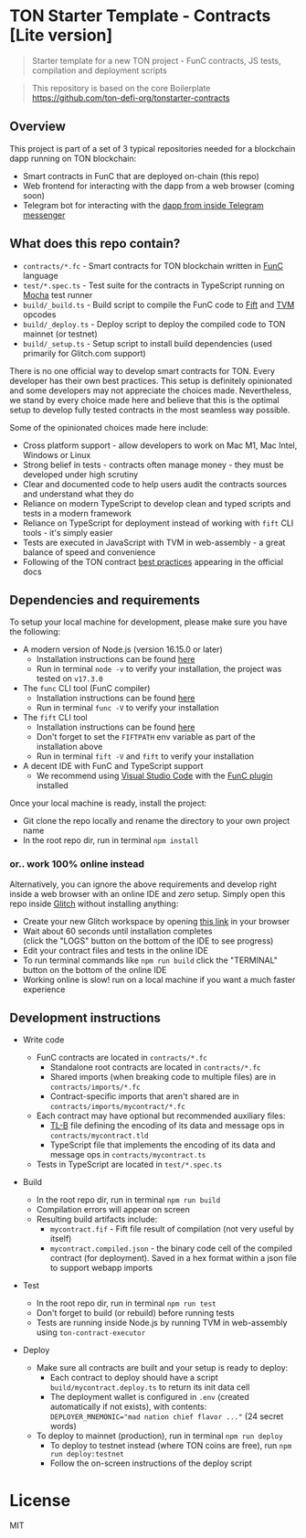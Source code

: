 # TON Starter Template - Contracts [Lite version]

> Starter template for a new TON project - FunC contracts, JS tests, compilation and deployment scripts

> This repository is based on the core Boilerplate https://github.com/ton-defi-org/tonstarter-contracts

## Overview

This project is part of a set of 3 typical repositories needed for a blockchain dapp running on TON blockchain:

* Smart contracts in FunC that are deployed on-chain (this repo)
* Web frontend for interacting with the dapp from a web browser (coming soon)
* Telegram bot for interacting with the [dapp from inside Telegram messenger](https://github.com/ton-defi-org/tonstarter-twa)

## What does this repo contain?

* `contracts/*.fc` - Smart contracts for TON blockchain written in [FunC](https://ton.org/docs/#/func) language
* `test/*.spec.ts` - Test suite for the contracts in TypeScript running on [Mocha](https://mochajs.org/) test runner
* `build/_build.ts` - Build script to compile the FunC code to [Fift](https://ton-blockchain.github.io/docs/fiftbase.pdf) and [TVM](https://ton-blockchain.github.io/docs/tvm.pdf) opcodes
* `build/_deploy.ts` - Deploy script to deploy the compiled code to TON mainnet (or testnet)
* `build/_setup.ts` - Setup script to install build dependencies (used primarily for Glitch.com support)

There is no one official way to develop smart contracts for TON. Every developer has their own best practices. This setup is definitely opinionated and some developers may not appreciate the choices made. Nevertheless, we stand by every choice made here and believe that this is the optimal setup to develop fully tested contracts in the most seamless way possible.

Some of the opinionated choices made here include:

* Cross platform support - allow developers to work on Mac M1, Mac Intel, Windows or Linux
* Strong belief in tests - contracts often manage money - they must be developed under high scrutiny
* Clear and documented code to help users audit the contracts sources and understand what they do
* Reliance on modern TypeScript to develop clean and typed scripts and tests in a modern framework
* Reliance on TypeScript for deployment instead of working with `fift` CLI tools - it's simply easier
* Tests are executed in JavaScript with TVM in web-assembly - a great balance of speed and convenience
* Following of the TON contract [best practices](https://ton.org/docs/#/howto/smart-contract-guidelines) appearing in the official docs

## Dependencies and requirements

To setup your local machine for development, please make sure you have the following:

* A modern version of Node.js (version 16.15.0 or later)
  * Installation instructions can be found [here](https://nodejs.org/)
  * Run in terminal `node -v` to verify your installation, the project was tested on `v17.3.0`
* The `func` CLI tool (FunC compiler)
  * Installation instructions can be found [here](https://github.com/ton-defi-org/ton-binaries)
  * Run in terminal `func -V` to verify your installation
* The `fift` CLI tool
  * Installation instructions can be found [here](https://github.com/ton-defi-org/ton-binaries)
  * Don't forget to set the `FIFTPATH` env variable as part of the installation above
  * Run in terminal `fift -V` and `fift` to verify your installation
* A decent IDE with FunC and TypeScript support
  * We recommend using [Visual Studio Code](https://code.visualstudio.com/) with the [FunC plugin](https://marketplace.visualstudio.com/items?itemName=tonwhales.func-vscode) installed

Once your local machine is ready, install the project:

* Git clone the repo locally and rename the directory to your own project name
* In the root repo dir, run in terminal `npm install`

### or.. work 100% online instead

Alternatively, you can ignore the above requirements and develop right inside a web browser with an online IDE and *zero* setup. Simply open this repo inside [Glitch](https://glitch.com/) without installing anything:

* Create your new Glitch workspace by opening [this link](https://glitch.com/edit/#!/remix/clone-from-repo?&REPO_URL=https%3A%2F%2Fgithub.com%2Fton-defi-org%2Ftonstarter-contracts.git) in your browser
* Wait about 60 seconds until installation completes <br>(click the "LOGS" button on the bottom of the IDE to see progress)
* Edit your contract files and tests in the online IDE
* To run terminal commands like `npm run build` click the "TERMINAL" button on the bottom of the online IDE
* Working online is slow! run on a local machine if you want a much faster experience

## Development instructions

* Write code
  * FunC contracts are located in `contracts/*.fc`
    * Standalone root contracts are located in `contracts/*.fc`
    * Shared imports (when breaking code to multiple files) are in `contracts/imports/*.fc`
    * Contract-specific imports that aren't shared are in `contracts/imports/mycontract/*.fc`
  * Each contract may have optional but recommended auxiliary files:
    * [TL-B](https://ton.org/docs/#/overviews/TL-B) file defining the encoding of its data and message ops in `contracts/mycontract.tld`
    * TypeScript file that implements the encoding of its data and message ops in `contracts/mycontract.ts`
  * Tests in TypeScript are located in `test/*.spec.ts`

* Build
  * In the root repo dir, run in terminal `npm run build`
  * Compilation errors will appear on screen
  * Resulting build artifacts include:
    * `mycontract.fif` - Fift file result of compilation (not very useful by itself)
    * `mycontract.compiled.json` - the binary code cell of the compiled contract (for deployment). Saved in a hex format within a json file to support webapp imports

* Test
  * In the root repo dir, run in terminal `npm run test`
  * Don't forget to build (or rebuild) before running tests
  * Tests are running inside Node.js by running TVM in web-assembly using `ton-contract-executor`

* Deploy
  * Make sure all contracts are built and your setup is ready to deploy:
    * Each contract to deploy should have a script `build/mycontract.deploy.ts` to return its init data cell
    * The deployment wallet is configured in `.env` (created automatically if not exists), with contents:<br>
      `DEPLOYER_MNEMONIC="mad nation chief flavor ..."` (24 secret words)
  * To deploy to mainnet (production), run in terminal `npm run deploy`
    * To deploy to testnet instead (where TON coins are free), run `npm run deploy:testnet`
    * Follow the on-screen instructions of the deploy script
  
# License
MIT
